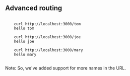 ## Advanced routing

<pre><code>
	curl http://localhost:3000/tom
	hello tom

	curl http://localhost:3000/joe
	hello joe

	curl http://localhost:3000/mary
	hello mary

</code></pre>

Note:
So, we've added support for more names in the URL.